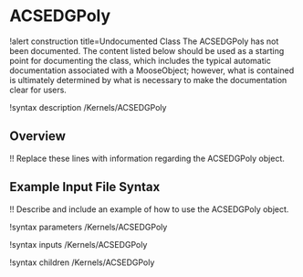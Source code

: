 # ACSEDGPoly

!alert construction title=Undocumented Class
The ACSEDGPoly has not been documented. The content listed below should be used as a starting point for
documenting the class, which includes the typical automatic documentation associated with a
MooseObject; however, what is contained is ultimately determined by what is necessary to make the
documentation clear for users.

!syntax description /Kernels/ACSEDGPoly

## Overview

!! Replace these lines with information regarding the ACSEDGPoly object.

## Example Input File Syntax

!! Describe and include an example of how to use the ACSEDGPoly object.

!syntax parameters /Kernels/ACSEDGPoly

!syntax inputs /Kernels/ACSEDGPoly

!syntax children /Kernels/ACSEDGPoly
